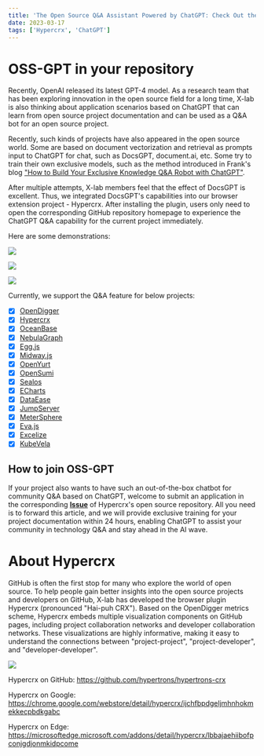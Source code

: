 ```yaml
---
title: 'The Open Source Q&A Assistant Powered by ChatGPT: Check Out the New Feature OSS-GPT of Hypercrx!'
date: 2023-03-17
tags: ['Hypercrx', 'ChatGPT']
---
```


# OSS-GPT in your repository

Recently, OpenAI released its latest GPT-4 model. As a research team that has been exploring innovation in the open source field for a long time, X-lab is also thinking about application scenarios based on ChatGPT that can learn from open source project documentation and can be used as a Q&A bot for an open source project. 

Recently, such kinds of projects have also appeared in the open source world. Some are based on document vectorization and retrieval as prompts input to ChatGPT for chat, such as DocsGPT, document.ai, etc. Some try to train their own exclusive models, such as the method introduced in Frank's blog ["How to Build Your Exclusive Knowledge Q&A Robot with ChatGPT"](https://blog.frankzhao.cn/build_gpt_bot_for_doc/).

After multiple attempts, X-lab members feel that the effect of DocsGPT is excellent. Thus, we integrated DocsGPT's capabilities into our browser extension project - Hypercrx. After installing the plugin, users only need to open the corresponding GitHub repository homepage to experience the ChatGPT Q&A capability for the current project immediately. 

Here are some demonstrations: 

![](/images/hypercrx_launch_oss_gpt/demo_1.png)

![](/images/hypercrx_launch_oss_gpt/demo_2.png)

![](/images/hypercrx_launch_oss_gpt/demo_3.png)

Currently, we support the Q&A feature for below projects:

- [x] [OpenDigger](https://github.com/X-lab2017/open-digger)
- [x] [Hypercrx](https://github.com/hypertrons/hypertrons-crx)
- [x] [OceanBase](https://github.com/oceanbase/oceanbase)
- [x] [NebulaGraph](https://github.com/vesoft-inc/nebula)
- [x] [Egg.js](https://github.com/eggjs/egg/)
- [x] [Midway.js](https://github.com/midwayjs/midway)
- [x] [OpenYurt](https://github.com/openyurtio/openyurt)
- [x] [OpenSumi](https://github.com/opensumi/core)
- [x] [Sealos](https://github.com/labring/sealos)
- [x] [ECharts](https://github.com/apache/echarts)
- [x] [DataEase](https://github.com/dataease)
- [x] [JumpServer](https://github.com/jumpserver)
- [x] [MeterSphere](https://github.com/metersphere)
- [x] [Eva.js](https://github.com/eva-engine)
- [x] [Excelize](https://github.com/qax-os/excelize)
- [x] [KubeVela](https://github.com/kubevela)

## How to join OSS-GPT

If your project also wants to have such an out-of-the-box chatbot for community Q&A based on ChatGPT, welcome to submit an application in the corresponding [**Issue**](https://github.com/hypertrons/hypertrons-crx/issues/609) of Hypercrx's open source repository. All you need is to forward this article, and we will provide exclusive training for your project documentation within 24 hours, enabling ChatGPT to assist your community in technology Q&A and stay ahead in the AI wave.

# About Hypercrx

GitHub is often the first stop for many who explore the world of open source. To help people gain better insights into the open source projects and developers on GitHub, X-lab has developed the browser plugin Hypercrx (pronounced "Hai-puh CRX"). Based on the OpenDigger metrics scheme, Hypercrx embeds multiple visualization components on GitHub pages, including project collaboration networks and developer collaboration networks. These visualizations are highly informative, making it easy to understand the connections between "project-project", "project-developer", and "developer-developer".

![](/images/hypercrx_launch_oss_gpt/hypercrx.png)

Hypercrx on GitHub: https://github.com/hypertrons/hypertrons-crx

Hypercrx on Google: https://chrome.google.com/webstore/detail/hypercrx/ijchfbpdgeljmhnhokmekkecpbdkgabc

Hypercrx on Edge: https://microsoftedge.microsoft.com/addons/detail/hypercrx/lbbajaehiibofpconjgdjonmkidpcome
